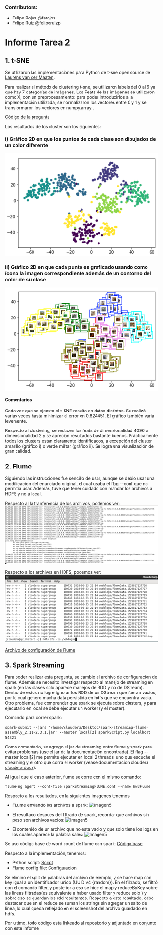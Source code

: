 ### Contributors:
- Felipe Rojos @farojos
- Felipe Ruiz @feliperuizp

# **Informe Tarea 2**

## 1. **t-SNE**

Se utilizaron las implementaciones para Python de t-sne open source de [Laurens van der Maaten](https://lvdmaaten.github.io/tsne/).

Para realizar el método de clustering t-sne, se utilizaron labels del 0 al 6 ya que hay 7 categorías de imágenes. Los Feats de las imágenes se utilizaron como X, con un preprocesamiento: para poder introducirlos a la implementación utilizada, se normalizaron los vectores entre 0 y 1 y se transformaron los vectores en numpy.array .

[Código de la pregunta](https://github.com/feliperuizp/tarea3_bigData/blob/master/Pregunta1/tsne.ipynb)

Los resultados de los cluster son los siguientes:

### i) Gráfico 2D en que los puntos de cada clase son dibujados de un color diferente ###
![Imagen1](./Imagenes/imagen1.png)


### ii) Gráfico 2D en que cada punto es graficado usando como ícono la imagen correspondiente además de un contorno del color de su clase ###
![Imagen2](./Imagenes/imagen2.png)

#### Comentarios ####

Cada vez que se ejecuta el t-SNE resulta en datos distintos. Se realizó varias veces hasta minimizar el error en 0.824451. El gráfico también varia levemente.

Respecto al clustering, se reducen los feats de dimensionalidad 4096 a dimensionalidad 2 y se aprecian resultados bastante buenos. Prácticamente todos los clusters están claramente identificados, a excepción del cluster amarillo (gráfico i) o verde militar (gráfico ii). Se logra una visualización de gran calidad.

## 2. **Flume**

Siguiendo las instrucciones fue sencillo de usar, aunque se debio usar una modificacion del enunciado original, el cual usaba el flag --conf que no permitia usar. Además, tuve que tener cuidado con mandar los archivos a HDFS y no a local.

Respecto al la tranferencia de los archivos, podemos ver: 
![Imagen3](./Pregunta2/im2.png)

Respecto a los archivos en HDFS, podemos ver: 
![Imagen4](./Pregunta2/im1.png)

[Archivo de configuración de Flume](https://github.com/feliperuizp/tarea3_bigData/blob/master/Pregunta2/myConfigFileName.conf)

## 3. **Spark Streaming**

Para poder realizar esta pregunta, se cambio el archivo de configuracion de flume. Además se necesito investigar respecto al manejo de streaming en spark (en las clases solo aparece manejos de RDD y no de DStream). Dentro de estos no logre ignorar los RDD de un DStream que fueran vacios, por lo cual genero mucha data persistida en hdfs que se encuentra vacia. Otro problema, fue comprender que spark se ejecuta sobre clusters, y para ejecutarlo en local se debe ejecutar un worker (y el master).

Comando para correr spark:

``` spark-submit --jars '/home/cloudera/Desktop/spark-streaming-flume-assembly_2.11-2.3.1.jar' --master local[2] sparkScript.py localhost 54321 ```

Como comentario, se agrego el jar de streaming entre flume y spark para evitar problemas (use el jar de la documentación encontrada). El flag --master local[2] me permite ejecutar en local 2 threads, uno que escuche el streaming y el otro que corra el worker (vease documentacion cloudera [cloudera docs](https://www.cloudera.com/documentation/enterprise/5-5-x/topics/spark_streaming.html)).

Al igual que el caso anterior, flume se corre con el mismo comando:

``` flume-ng agent --conf-file sparkStreamingFLUME.conf --name hw3Flume ```
 
 Respecto a los resultados, en la siguientes imagenes tenemos:
 
 * FLume enviando los archivos a spark: 
 ![Imagen5](./Pregunta3/im1.png)

 * El resultado despues del filtrado de spark, recordar que archivos sin peso son archivos vacios: 
 ![Imagen5](./Pregunta3/im2.png)
 
 * El contenido de un archivo que no esta vacio y que solo tiene los logs en los cuales aparece la palabra sales: 
 ![Imagen5](./Pregunta3/im3.png)
 
 Se uso código base de word count de flume con spark: [Código base](https://github.com/apache/spark/blob/master/examples/src/main/python/streaming/flume_wordcount.py)
 
 Respecto a la implementación, tenemos:
 
 * Python script: 
 [Script](https://github.com/feliperuizp/tarea3_bigData/blob/master/Pregunta3/sparkScript.py)
 * Flume config file: 
 [Configuracion](https://github.com/feliperuizp/tarea3_bigData/blob/master/Pregunta3/sparkStreamingFLUME.conf)
 
 
Se elimino el split de palabras del archivo de ejemplo, y se hace map con key igual a un identificador unico (UUID v4 {random}). En el filtrado, se filtró con el comando filter, y posterior a eso se hice el map y reduceByKey sobre las lineas filtradas(es equivalente a haber usado filter y reduce solo ) y sobre eso se guardan los rdd resultantes. Respecto a este resultado, cabe destacar que en el reduce se suman los strings sin agregar un salto de linea, lo cual queda reflejado en el screenshot del archivo guardado en hdfs.
 
 Por ultimo, todo código esta linkeado al repositorio y adjuntado en conjunto con este informe
 

 
